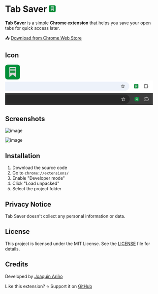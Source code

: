 # Tab Saver <img src="icons/icon120.png" width="22">

**Tab Saver** is a simple **Chrome extension** that helps you save your open tabs for quick access later.

📥 [Download from Chrome Web Store](https://chromewebstore.google.com/detail/tab-saver/fcdpfelhcdlmpjkgafchmmjhbddfgioo)

## Icon

<img src="icons/icon120.png" width="48">

<img src="icons/toolbar_light.png" width="480">
<img src="icons/toolbar_dark.png" width="480">

## Screenshots

![image](https://github.com/user-attachments/assets/89114d94-a56d-4a03-9298-ceebcb22b312)

![image](https://github.com/user-attachments/assets/b6d806ac-d590-4f18-acbe-6a450d557610)

## Installation
1. Download the source code
2. Go to `chrome://extensions/`
3. Enable "Developer mode"
4. Click "Load unpacked"
5. Select the project folder

## Privacy Notice
Tab Saver doesn't collect any personal information or data.

## License
This project is licensed under the MIT License. See the [LICENSE](LICENSE) file for details.

## Credits
Developed by [Joaquin Ariño](https://github.com/fromjag)

Like this extension? ⭐ Support it on [GitHub](https://github.com/fromjag/TabSaverExtension)
